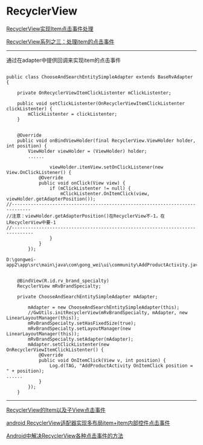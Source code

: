 RecyclerView
===

[RecyclerView实现Item点击事件处理](https://www.jianshu.com/p/4e5631a5c9bc)  


[RecyclerView系列之三：处理item的点击事件](https://www.jianshu.com/p/971396467a62)  


------------------

通过在adapter中提供回调来实现item的点击事件

~~~

public class ChooseAndSearchEntitySimpleAdapter extends BaseRvAdapter {

    private OnRecyclerViewItemClickListenter mClickListenter;
    
    public void setClickListenter(OnRecyclerViewItemClickListenter clickListenter) {
        mClickListenter = clickListenter;
    }
    
    
    @Override
    public void onBindViewHolder(final RecyclerView.ViewHolder holder, int position) {
        ViewHolder viewHolder = (ViewHolder) holder;
        ......
        
                viewHolder.itemView.setOnClickListener(new View.OnClickListener() {
            @Override
            public void onClick(View view) {
                if (mClickListenter != null) {
                    mClickListenter.OnItemClick(view, viewHolder.getAdapterPosition());
//-----------------------------------------------------------------------------
//注意：viewHolder.getAdapterPosition()在RecyclerView不-1，在LRecyclerView中要-1
//------------------------------------------------------------------------------
                }
            }
        });
        
D:\gongwei-app2\app\src\main\java\com\gong_wei\ui\community\AddProductActivity.java


    @BindView(R.id.rv_brand_specialty)
    RecyclerView mRvBrandSpecialty;
    
    private ChooseAndSearchEntitySimpleAdapter mAdapter;
    
        mAdapter = new ChooseAndSearchEntitySimpleAdapter(this);
        //GwUtils.initRecyclerView(mRvBrandSpecialty, mAdapter, new LinearLayoutManager(this));
        mRvBrandSpecialty.setHasFixedSize(true);
        mRvBrandSpecialty.setLayoutManager(new LinearLayoutManager(this));
        mRvBrandSpecialty.setAdapter(mAdapter);
        mAdapter.setClickListenter(new OnRecyclerViewItemClickListenter() {
            @Override
            public void OnItemClick(View v, int position) {
                Log.d(TAG, "AddProductActivity OnItemClick position = " + position);
......
            }
        });
    }
~~~

------------------

[RecyclerView的Item以及子View点击事件](https://www.jianshu.com/p/8d5288b56f45)  

[android RecyclerView适配器实现多布局item+item内部控件点击事件](https://blog.csdn.net/qq_38225558/article/details/80627273)  

[Android中解决RecyclerView各种点击事件的方法](https://www.jb51.net/article/140578.htm)  


